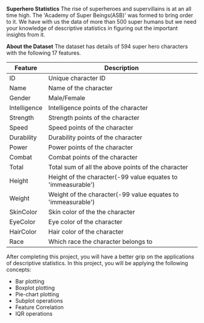 **Superhero Statistics**
The rise of superheroes and supervillains is at an all time high. The 'Academy of Super Beings(ASB)' was formed to bring order to it. We have with us the data of more than 500 super humans but we need your knowledge of descriptive statistics in figuring out the important insights from it.

**About the Dataset**
The dataset has details of 594 super hero characters with the following 17 features.

Feature | Description
------- | -----------
ID	| Unique character ID
Name	| Name of the character
Gender	| Male/Female
Intelligence	| Intelligence points of the character
Strength	| Strength points of the character
Speed	| Speed points of the character
Durability | Durability points of the character
Power	| Power points of the character
Combat	| Combat points of the character
Total	| Total sum of all the above points of the character
Height	| Height of the character(-99 value equates to 'immeasurable')
Weight	| Weight of the character(-99 value equates to 'immeasurable')
SkinColor	| Skin color of the the character
EyeColor	| Eye color of the character
HairColor	| Hair color of the character
Race	| Which race the character belongs to

After completing this project, you will have a better grip on the applications of descriptive statistics. In this project, you will be applying the following concepts:

* Bar plotting
* Boxplot plotting
* Pie-chart plotting
* Subplot operations
* Feature Correlation
* IQR operations
